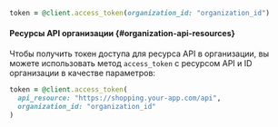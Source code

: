 ```ruby
token = @client.access_token(organization_id: "organization_id")
```

#### Ресурсы API организации \{#organization-api-resources}

Чтобы получить токен доступа для ресурса API в организации, вы можете использовать метод `access_token` с ресурсом API и ID организации в качестве параметров:

```ruby
token = @client.access_token(
  api_resource: "https://shopping.your-app.com/api",
  organization_id: "organization_id"
)
```
